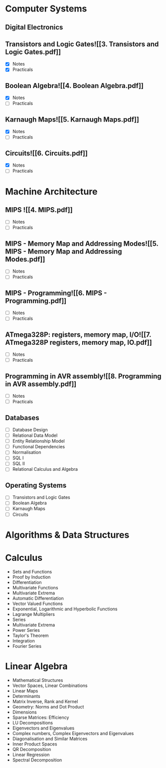 # Computer Systems 

## Digital Electronics
## Transistors and Logic Gates![[3. Transistors and Logic Gates.pdf]]
- [x] Notes
- [x] Practicals
## Boolean Algebra![[4. Boolean Algebra.pdf]]
- [x] Notes
- [ ] Practicals

## Karnaugh Maps![[5. Karnaugh Maps.pdf]]
- [x] Notes
- [ ] Practicals
## Circuits![[6. Circuits.pdf]]
- [x] Notes
- [ ] Practicals
# Machine Architecture
## MIPS ![[4. MIPS.pdf]]
- [ ] Notes
- [ ] Practicals
## MIPS - Memory Map and Addressing Modes![[5. MIPS - Memory Map and Addressing Modes.pdf]]
- [ ] Notes
- [ ] Practicals
## MIPS - Programming![[6. MIPS - Programming.pdf]]
- [ ] Notes
- [ ] Practicals
## ATmega328P: registers, memory map, I/O![[7. ATmega328P registers, memory map, IO.pdf]]
- [ ] Notes
- [ ] Practicals
## Programming in AVR assembly![[8. Programming in AVR assembly.pdf]]
- [ ] Notes
- [ ] Practicals
## Databases
- [ ] Database Design
- [ ] Relational Data Model
- [ ] Entity Relationship Model
- [ ] Functional Dependencies
- [ ] Normalisation
- [ ] SQL I
- [ ] SQL II
- [ ] Relational Calculus and Algebra
## Operating Systems
- [ ] Transistors and Logic Gates
- [ ] Boolean Algebra
- [ ] Karnaugh Maps
- [ ] Circuits
# Algorithms & Data Structures 

# Calculus 

- Sets and Functions
- Proof by Induction
- Differentiation
- Multivariate Functions
- Multivariate Extrema
- Automatic Differentiation
- Vector Valued Functions
- Exponential, Logarithmic and Hyperbolic Functions
- Lagrange Multipliers
- Series
- Multivariate Extrema
- Power Series
- Taylor's Theorem
- Integration
- Fourier Series

# Linear Algebra

- Mathematical Structures
- Vector Spaces, Linear Combinations
- Linear Maps
- Determinants
- Matrix Inverse, Rank and Kernel
- Geometry: Norms and Dot Product
- Dimensions
- Sparse Matrices: Efficiency
- LU Decompositions
- Eigenvectors and Eigenvalues
- Complex numbers, Complex Eigenvectors and Eigenvalues
- Diagonalisation and Similar Matrices
- Inner Product Spaces
- QR Decomposition
- Linear Regression
- Spectral Decomposition